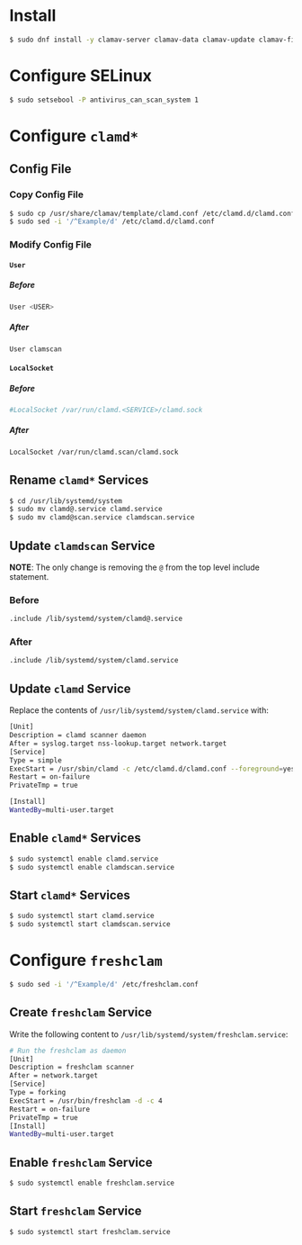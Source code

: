 # Install

```bash
$ sudo dnf install -y clamav-server clamav-data clamav-update clamav-filesystem clamav clamav-scanner-systemd clamav-devel clamav-lib clamav-server-systemd
```

# Configure SELinux

```bash
$ sudo setsebool -P antivirus_can_scan_system 1
```

# Configure `clamd*`

## Config File

### Copy Config File

```bash
$ sudo cp /usr/share/clamav/template/clamd.conf /etc/clamd.d/clamd.conf
$ sudo sed -i '/^Example/d' /etc/clamd.d/clamd.conf
```

### Modify Config File

#### `User`

##### Before

```bash
User <USER>
```

##### After

```bash
User clamscan
```

#### `LocalSocket`

##### Before

```bash
#LocalSocket /var/run/clamd.<SERVICE>/clamd.sock
```

##### After

```bash
LocalSocket /var/run/clamd.scan/clamd.sock
```

## Rename `clamd*` Services

```bash
$ cd /usr/lib/systemd/system
$ sudo mv clamd@.service clamd.service
$ sudo mv clamd@scan.service clamdscan.service
```

## Update `clamdscan` Service

**NOTE**: The only change is removing the `@` from the top level include statement.

### Before

```bash
.include /lib/systemd/system/clamd@.service
```

### After

```bash
.include /lib/systemd/system/clamd.service
```

## Update `clamd` Service

Replace the contents of `/usr/lib/systemd/system/clamd.service` with:

```bash
[Unit]
Description = clamd scanner daemon
After = syslog.target nss-lookup.target network.target
[Service]
Type = simple
ExecStart = /usr/sbin/clamd -c /etc/clamd.d/clamd.conf --foreground=yes
Restart = on-failure
PrivateTmp = true

[Install]
WantedBy=multi-user.target
```

## Enable `clamd*` Services

```bash
$ sudo systemctl enable clamd.service
$ sudo systemctl enable clamdscan.service
```

## Start `clamd*` Services

```bash
$ sudo systemctl start clamd.service
$ sudo systemctl start clamdscan.service
```

# Configure `freshclam`

```bash
$ sudo sed -i '/^Example/d' /etc/freshclam.conf
```

## Create `freshclam` Service

Write the following content to `/usr/lib/systemd/system/freshclam.service`:

```bash
# Run the freshclam as daemon
[Unit]
Description = freshclam scanner
After = network.target
[Service]
Type = forking
ExecStart = /usr/bin/freshclam -d -c 4
Restart = on-failure
PrivateTmp = true
[Install]
WantedBy=multi-user.target
```

## Enable `freshclam` Service

```bash
$ sudo systemctl enable freshclam.service
```

## Start `freshclam` Service

```bash
$ sudo systemctl start freshclam.service
```
